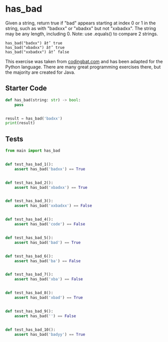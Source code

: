 # has_bad





Given a string, return true if "bad" appears starting at index 0 or 1 in the string, such as with "badxxx" or "xbadxx" but not "xxbadxx". The string may be any length, including 0. Note: use .equals() to compare 2 strings.

```
has_bad("badxx") â†’ true
has_bad("xbadxx") â†’ true
has_bad("xxbadxx") â†’ false
```

This exercise was taken from [codingbat.com](https://codingbat.com/prob/p139075) and has been adapted for the Python language. There are many great programming exercises there, but the majority are created for Java.

## Starter Code
```python
def has_bad(string: str) -> bool:
    pass


result = has_bad('badxx')
print(result)
```

## Tests
```python
from main import has_bad


def test_has_bad_1():
    assert has_bad('badxx') == True


def test_has_bad_2():
    assert has_bad('xbadxx') == True


def test_has_bad_3():
    assert has_bad('xxbadxx') == False


def test_has_bad_4():
    assert has_bad('code') == False


def test_has_bad_5():
    assert has_bad('bad') == True


def test_has_bad_6():
    assert has_bad('ba') == False


def test_has_bad_7():
    assert has_bad('xba') == False


def test_has_bad_8():
    assert has_bad('xbad') == True


def test_has_bad_9():
    assert has_bad('') == False


def test_has_bad_10():
    assert has_bad('badyy') == True
```
